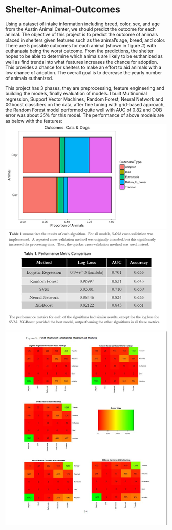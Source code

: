 # Shelter-Animal-Outcomes
Using a dataset of intake information including breed, color, sex, and age from the Austin Animal Center, we should predict the outcome for each animal.
The objective of this project is to predict the outcome of animals placed in shelters given features such as the animal’s age, breed, and color.  There are 5 possible outcomes for each animal (shown in figure #) with euthanasia being the worst outcome.  From the predictions, the shelter hopes to be able to determine which animals are likely to be euthanized as well as find trends into what features increases the chance for adoption.  This provides a chance for shelters to make an effort to aid animals with a low chance of adoption.  The overall goal is to decrease the yearly number of animals euthanized.

This project has 3 phases, they are preprocessing, feature engineering and building the models, finally evaluation of models. I built Multinomial regression, Support Vector Machines, Random Forest,  Neural Network and XGboost classifiers on the data,  after fine tuning with grid-based approach, the Random Forest model performed quite well with AUC of 0.82 and OOB error was about 35% for this model.
The performance of above models are as below with the features:
![target variables](amo.PNG?raw=true "Target classes")
![metric comparison](asometric.PNG?raw=true "performance evaluation")
![Confusion matices](cmt.JPG?raw=true "confusion matrix")
